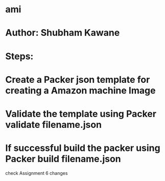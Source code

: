 # ami
# Author: Shubham Kawane

# Steps: 

# Create a Packer json template for creating a Amazon machine Image

# Validate the template using Packer validate filename.json

# If successful build the packer using  Packer build filename.json
check Assignment 6 changes



